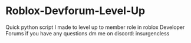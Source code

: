 # Roblox-Devforum-Level-Up
Quick python script I made to level up to member role in roblox Developer Forums if you have any questions dm me on discord: insurgencless
